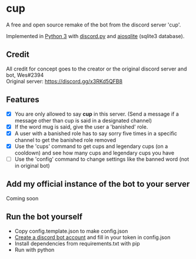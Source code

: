# cup
A free and open source remake of the bot from the discord server 'cup'.

Implemented in [Python 3](https://python.org) with [discord.py](https://discordpy.readthedocs.io) and [aiosqlite](https://aiosqlite.omnilib.dev) (sqlite3 database).

## Credit

All credit for concept goes to the creator or the original discord server and bot, Wes#2394    
Original server: https://discord.gg/x3RKd5QFB8

## Features
- [x] You are only allowed to say **cup** in this server. (Send a message if a message other than cup is said in a designated channel)
- [x] If the word mug is said, give the user a 'banished' role.
- [x] A user with a banished role has to say sorry five times in a specific channel to get the banished role removed
- [x] Use the 'cups' command to get cups and legendary cups (on a cooldown) and see how many cups and legendary cups you have
- [ ] Use the 'config' command to change settings like the banned word (not in original bot)

## Add my official instance of the bot to your server

Coming soon

## Run the bot yourself

- Copy config.template.json to make config.json
- [Create a discord bot account](https://discordpy.readthedocs.io/en/latest/discord.html) and fill in your token in config.json
- Install dependencies from requirements.txt with pip
- Run with python
